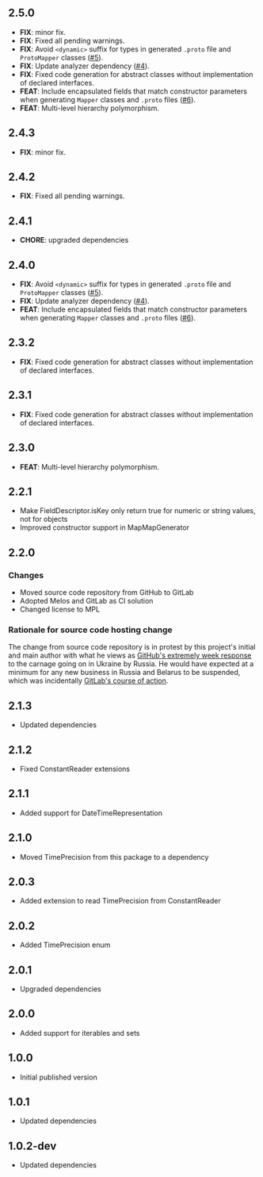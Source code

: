 ## 2.5.0

 - **FIX**: minor fix.
 - **FIX**: Fixed all pending warnings.
 - **FIX**: Avoid `<dynamic>` suffix for types in generated `.proto` file and `ProtoMapper` classes ([#5](https://gitlab.com/ruicraveiro/dart_framework/-/issues/5)).
 - **FIX**: Update analyzer dependency ([#4](https://gitlab.com/ruicraveiro/dart_framework/-/issues/4)).
 - **FIX**: Fixed code generation for abstract classes without implementation of declared interfaces.
 - **FEAT**: Include encapsulated fields that match constructor parameters when generating `Mapper` classes and `.proto` files ([#6](https://gitlab.com/ruicraveiro/dart_framework/-/issues/6)).
 - **FEAT**: Multi-level hierarchy polymorphism.

## 2.4.3

 - **FIX**: minor fix.

## 2.4.2

 - **FIX**: Fixed all pending warnings.

## 2.4.1

 - **CHORE**: upgraded dependencies

## 2.4.0

 - **FIX**: Avoid `<dynamic>` suffix for types in generated `.proto` file and `ProtoMapper` classes ([#5](https://gitlab.com/ruicraveiro/dart_framework/-/issues/5)).
 - **FIX**: Update analyzer dependency ([#4](https://gitlab.com/ruicraveiro/dart_framework/-/issues/4)).
 - **FEAT**: Include encapsulated fields that match constructor parameters when generating `Mapper` classes and `.proto` files ([#6](https://gitlab.com/ruicraveiro/dart_framework/-/issues/6)).

## 2.3.2

 - **FIX**: Fixed code generation for abstract classes without implementation of declared interfaces.

## 2.3.1

 - **FIX**: Fixed code generation for abstract classes without implementation of declared interfaces.

## 2.3.0

 - **FEAT**: Multi-level hierarchy polymorphism.

## 2.2.1

 - Make FieldDescriptor.isKey only return true for numeric or string values, not for objects
 - Improved constructor support in MapMapGenerator

## 2.2.0

### Changes
- Moved source code repository from GitHub to GitLab
- Adopted Melos and GitLab as CI solution
- Changed license to MPL

### Rationale for source code hosting change

The change from source code repository is in protest by this project's initial and main author with what he views as [GitHub's extremely week response](https://github.blog/2022-03-02-our-response-to-the-war-in-ukraine/) to the carnage going on in Ukraine by Russia. He would have expected at a minimum for any new business in Russia and Belarus to be suspended, which was incidentally [GitLab's course of action](https://about.gitlab.com/blog/2022/03/11/gitlab-actions-to-date-regarding-russian-invasion-of-ukraine/#suspending-new-business-in-russia-and-belarus).


## 2.1.3

- Updated dependencies

## 2.1.2

- Fixed ConstantReader extensions

## 2.1.1

- Added support for DateTimeRepresentation

## 2.1.0

- Moved TimePrecision from this package to a dependency

## 2.0.3

- Added extension to read TimePrecision from ConstantReader

## 2.0.2

- Added TimePrecision enum

## 2.0.1

- Upgraded dependencies

## 2.0.0

- Added support for iterables and sets

## 1.0.0

- Initial published version

## 1.0.1

- Updated dependencies

## 1.0.2-dev

- Updated dependencies



